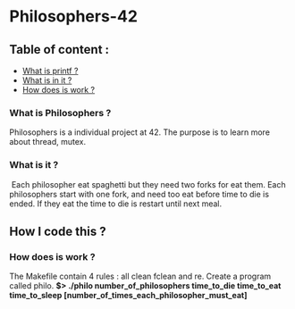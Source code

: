 # Philosophers-42

## Table of content :
* [What is printf ?](#what-is-Philosophers-)
* [What is in it ?](#what-is-it-)
* [How does is work ?](#how-does-is-work-)

### What is Philosophers ?
 Philosophers is a individual project at 42. The purpose is to learn more about thread, mutex.
 
### What is it ?
<a href="https://zupimages.net/viewer.php?id=22/13/dyc0.png"><img src="https://zupimages.net/up/22/13/dyc0.png" alt="" /></a>
Each philosopher eat spaghetti but they need two forks for eat them. Each philosophers start with one fork, and need too eat before time to die is ended. If they eat the time to die is restart until next meal.
## How I code this ?
 

### How does is work ?
The Makefile contain 4 rules : all clean fclean and re.
Create a program called philo. 
**$> ./philo number_of_philosophers time_to_die time_to_eat time_to_sleep [number_of_times_each_philosopher_must_eat]**
